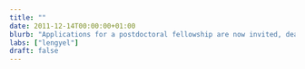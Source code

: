```yaml
---
title: ""
date: 2011-12-14T00:00:00+01:00
blurb: "Applications for a postdoctoral fellowship are now invited, deadline: 30 December 2011"
labs: ["lengyel"]
draft: false
---
```

